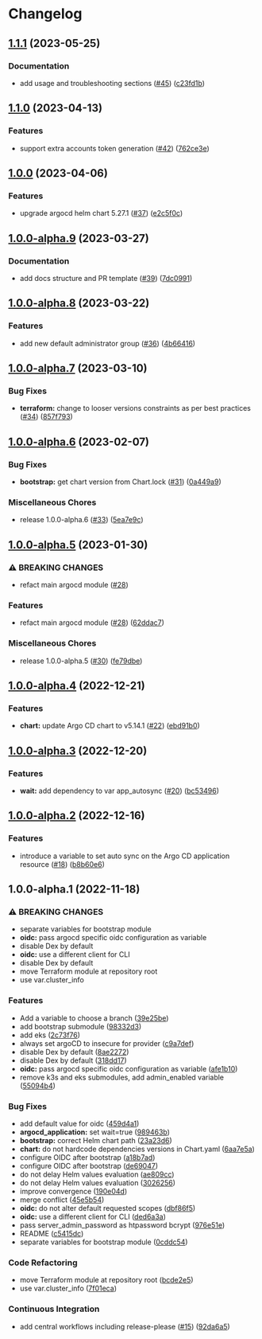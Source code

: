 # Changelog

## [1.1.1](https://github.com/camptocamp/devops-stack-module-argocd/compare/v1.1.0...v1.1.1) (2023-05-25)


### Documentation

* add usage and troubleshooting sections ([#45](https://github.com/camptocamp/devops-stack-module-argocd/issues/45)) ([c23fd1b](https://github.com/camptocamp/devops-stack-module-argocd/commit/c23fd1b451c3cbd42385f54e7e2f66833d8f71cd))

## [1.1.0](https://github.com/camptocamp/devops-stack-module-argocd/compare/v1.0.0...v1.1.0) (2023-04-13)


### Features

* support extra accounts token generation ([#42](https://github.com/camptocamp/devops-stack-module-argocd/issues/42)) ([762ce3e](https://github.com/camptocamp/devops-stack-module-argocd/commit/762ce3ea2327ac4804aad04fdb36afe63595355a))

## [1.0.0](https://github.com/camptocamp/devops-stack-module-argocd/compare/v1.0.0-alpha.9...v1.0.0) (2023-04-06)


### Features

* upgrade argocd helm chart 5.27.1 ([#37](https://github.com/camptocamp/devops-stack-module-argocd/issues/37)) ([e2c5f0c](https://github.com/camptocamp/devops-stack-module-argocd/commit/e2c5f0c818daa6024f2504ee38a48d6148d4eac7))

## [1.0.0-alpha.9](https://github.com/camptocamp/devops-stack-module-argocd/compare/v1.0.0-alpha.8...v1.0.0-alpha.9) (2023-03-27)


### Documentation

* add docs structure and PR template ([#39](https://github.com/camptocamp/devops-stack-module-argocd/issues/39)) ([7dc0991](https://github.com/camptocamp/devops-stack-module-argocd/commit/7dc0991af84cc3386943535859aed6a9f66d5f68))

## [1.0.0-alpha.8](https://github.com/camptocamp/devops-stack-module-argocd/compare/v1.0.0-alpha.7...v1.0.0-alpha.8) (2023-03-22)


### Features

* add new default administrator group ([#36](https://github.com/camptocamp/devops-stack-module-argocd/issues/36)) ([4b66416](https://github.com/camptocamp/devops-stack-module-argocd/commit/4b664163745eaca9d5701e43eb1e4b669f3e939e))

## [1.0.0-alpha.7](https://github.com/camptocamp/devops-stack-module-argocd/compare/v1.0.0-alpha.6...v1.0.0-alpha.7) (2023-03-10)


### Bug Fixes

* **terraform:** change to looser versions constraints as per best practices ([#34](https://github.com/camptocamp/devops-stack-module-argocd/issues/34)) ([857f793](https://github.com/camptocamp/devops-stack-module-argocd/commit/857f7932db65947af6e76d52b2cb90b4d3085eca))

## [1.0.0-alpha.6](https://github.com/camptocamp/devops-stack-module-argocd/compare/v1.0.0-alpha.5...v1.0.0-alpha.6) (2023-02-07)


### Bug Fixes

* **bootstrap:** get chart version from Chart.lock ([#31](https://github.com/camptocamp/devops-stack-module-argocd/issues/31)) ([0a449a9](https://github.com/camptocamp/devops-stack-module-argocd/commit/0a449a921784afa74fa67294cd62f66478ab6c3e))


### Miscellaneous Chores

* release 1.0.0-alpha.6 ([#33](https://github.com/camptocamp/devops-stack-module-argocd/issues/33)) ([5ea7e9c](https://github.com/camptocamp/devops-stack-module-argocd/commit/5ea7e9c4b531bb41ca46f7423c58f70b9e1b84fa))

## [1.0.0-alpha.5](https://github.com/camptocamp/devops-stack-module-argocd/compare/v1.0.0-alpha.4...v1.0.0-alpha.5) (2023-01-30)


### ⚠ BREAKING CHANGES

* refact main argocd module ([#28](https://github.com/camptocamp/devops-stack-module-argocd/issues/28))

### Features

* refact main argocd module ([#28](https://github.com/camptocamp/devops-stack-module-argocd/issues/28)) ([62ddac7](https://github.com/camptocamp/devops-stack-module-argocd/commit/62ddac7319142e3f74faf346bd5bbaf930dab615))


### Miscellaneous Chores

* release 1.0.0-alpha.5 ([#30](https://github.com/camptocamp/devops-stack-module-argocd/issues/30)) ([fe79dbe](https://github.com/camptocamp/devops-stack-module-argocd/commit/fe79dbe2239e2a66e5f0bea297c6a31bb003f157))

## [1.0.0-alpha.4](https://github.com/camptocamp/devops-stack-module-argocd/compare/v1.0.0-alpha.3...v1.0.0-alpha.4) (2022-12-21)


### Features

* **chart:** update Argo CD chart to v5.14.1 ([#22](https://github.com/camptocamp/devops-stack-module-argocd/issues/22)) ([ebd91b0](https://github.com/camptocamp/devops-stack-module-argocd/commit/ebd91b0e283ab35c705fa6e135c26f2ef55cc3df))

## [1.0.0-alpha.3](https://github.com/camptocamp/devops-stack-module-argocd/compare/v1.0.0-alpha.2...v1.0.0-alpha.3) (2022-12-20)


### Features

* **wait:** add dependency to var app_autosync ([#20](https://github.com/camptocamp/devops-stack-module-argocd/issues/20)) ([bc53496](https://github.com/camptocamp/devops-stack-module-argocd/commit/bc53496e36aa3f2364a8011b3823a3712539c299))

## [1.0.0-alpha.2](https://github.com/camptocamp/devops-stack-module-argocd/compare/v1.0.0-alpha.1...v1.0.0-alpha.2) (2022-12-16)


### Features

* introduce a variable to set auto sync on the Argo CD application resource ([#18](https://github.com/camptocamp/devops-stack-module-argocd/issues/18)) ([b8b60e6](https://github.com/camptocamp/devops-stack-module-argocd/commit/b8b60e67a9f4dd10fa49efc01bdf22c1f8df746e))

## 1.0.0-alpha.1 (2022-11-18)


### ⚠ BREAKING CHANGES

* separate variables for bootstrap module
* **oidc:** pass argocd specific oidc configuration as variable
* disable Dex by default
* **oidc:** use a different client for CLI
* disable Dex by default
* move Terraform module at repository root
* use var.cluster_info

### Features

* Add a variable to choose a branch ([39e25be](https://github.com/camptocamp/devops-stack-module-argocd/commit/39e25bec835c196498fbcae53cc0403f4574484f))
* add bootstrap submodule ([98332d3](https://github.com/camptocamp/devops-stack-module-argocd/commit/98332d3e6518abaaf5371615f5f79e7d6469eaaf))
* add eks ([2c73f76](https://github.com/camptocamp/devops-stack-module-argocd/commit/2c73f76f8eeb637d4f2214c0821921c368dde268))
* always set argoCD to insecure for provider ([c9a7def](https://github.com/camptocamp/devops-stack-module-argocd/commit/c9a7deff549801524588e1fef617c25e31487426))
* disable Dex by default ([8ae2272](https://github.com/camptocamp/devops-stack-module-argocd/commit/8ae2272ef8b595e1cf05cdcd80419efe08630dd1))
* disable Dex by default ([318dd17](https://github.com/camptocamp/devops-stack-module-argocd/commit/318dd177db87bae1fd48a2c8f989df3fcf84874c))
* **oidc:** pass argocd specific oidc configuration as variable ([afe1b10](https://github.com/camptocamp/devops-stack-module-argocd/commit/afe1b104face51cbf9ff28cbb5aca6656c820c83))
* remove k3s and eks submodules, add admin_enabled variable ([55094b4](https://github.com/camptocamp/devops-stack-module-argocd/commit/55094b4f136e84117ab14b0f52316399285f9a00))


### Bug Fixes

* add default value for oidc ([459d4a1](https://github.com/camptocamp/devops-stack-module-argocd/commit/459d4a131191e724a98d29ba6222f06aec192817))
* **argocd_application:** set wait=true ([989463b](https://github.com/camptocamp/devops-stack-module-argocd/commit/989463b7887aacea6f27ac825a4ea177a9adc5e3))
* **bootstrap:** correct Helm chart path ([23a23d6](https://github.com/camptocamp/devops-stack-module-argocd/commit/23a23d6e4b6e434400207e4ad22387c075ff51af))
* **chart:** do not hardcode dependencies versions in Chart.yaml ([6aa7e5a](https://github.com/camptocamp/devops-stack-module-argocd/commit/6aa7e5aebeb246ba26164680cbf4a4a88254d6bb))
* configure OIDC after bootstrap ([a18b7ad](https://github.com/camptocamp/devops-stack-module-argocd/commit/a18b7ad405442f95541b157600911c001ecdb0a3))
* configure OIDC after bootstrap ([de69047](https://github.com/camptocamp/devops-stack-module-argocd/commit/de6904795e1f0d10fdce4ab5e3d74902f361c5b5))
* do not delay Helm values evaluation ([ae809cc](https://github.com/camptocamp/devops-stack-module-argocd/commit/ae809cc8bdae2d7643a1868c7a98952c9df316ff))
* do not delay Helm values evaluation ([3026256](https://github.com/camptocamp/devops-stack-module-argocd/commit/3026256270692bbcd28960a76ecb4e96541e9c6d))
* improve convergence ([190e04d](https://github.com/camptocamp/devops-stack-module-argocd/commit/190e04d25047e23f4980748d8ceae72f9c900f38))
* merge conflict ([45e5b54](https://github.com/camptocamp/devops-stack-module-argocd/commit/45e5b541eb19fe1febe4d0e1000f55dc45da15a4))
* **oidc:** do not alter default requested scopes ([dbf86f5](https://github.com/camptocamp/devops-stack-module-argocd/commit/dbf86f583059c78c196570f1e6003d3d27954b52))
* **oidc:** use a different client for CLI ([ded6a3a](https://github.com/camptocamp/devops-stack-module-argocd/commit/ded6a3a1c8d244a287fbfd9aed28a3406632de6c))
* pass server_admin_password as htpassword bcrypt ([976e51e](https://github.com/camptocamp/devops-stack-module-argocd/commit/976e51e1d9cd9702a8fcf7062f561ed1248d7f05))
* README ([c5415dc](https://github.com/camptocamp/devops-stack-module-argocd/commit/c5415dc0149b649d1d89c5da931cfa2508dbc36d))
* separate variables for bootstrap module ([0cddc54](https://github.com/camptocamp/devops-stack-module-argocd/commit/0cddc54fae964cc85e023063087f4bf2f7e0b72a))


### Code Refactoring

* move Terraform module at repository root ([bcde2e5](https://github.com/camptocamp/devops-stack-module-argocd/commit/bcde2e560f0b981171b93f4544c41c1f2b767dd5))
* use var.cluster_info ([7f01eca](https://github.com/camptocamp/devops-stack-module-argocd/commit/7f01ecaafaaba49f5c9edd1d94d22cef2231a520))


### Continuous Integration

* add central workflows including release-please ([#15](https://github.com/camptocamp/devops-stack-module-argocd/issues/15)) ([92da6a5](https://github.com/camptocamp/devops-stack-module-argocd/commit/92da6a55d7324ef2887fba9143e61da17e50784e))
